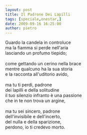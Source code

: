 ```yaml
---
layout: post
title: Il Padrone Dei Lapilli
tags: [speciale,onestar,]
date: 2009-09-16 16:25:00
author: pietro
---
```

Guardo la candela in controluce<br/>ma la fiamma si perde nell'aria<br/>lasciando un profumo tiepido;<br/><br/>come gettando un cerino nella brace<br/>mentre qualcuno ha la sua storia<br/>e la racconta all'uditorio avido,<br/><br/>ma tu ti perdi, padrone<br/>dei lapilli e della solitudine<br/>il tuo silenzio infranto è una passione<br/>che in te non trova un argine,<br/><br/>ma tu sei sincero, padrone<br/>dell'invisibile e dell'incerto,<br/>del nulla e della sparizione,<br/>perdono, io ti credevo morto.
